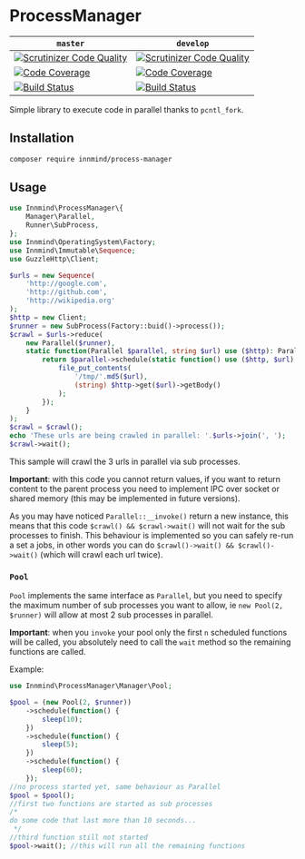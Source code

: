 # ProcessManager

| `master` | `develop` |
|----------|-----------|
| [![Scrutinizer Code Quality](https://scrutinizer-ci.com/g/Innmind/ProcessManager/badges/quality-score.png?b=master)](https://scrutinizer-ci.com/g/Innmind/ProcessManager/?branch=master) | [![Scrutinizer Code Quality](https://scrutinizer-ci.com/g/Innmind/ProcessManager/badges/quality-score.png?b=develop)](https://scrutinizer-ci.com/g/Innmind/ProcessManager/?branch=develop) |
| [![Code Coverage](https://scrutinizer-ci.com/g/Innmind/ProcessManager/badges/coverage.png?b=master)](https://scrutinizer-ci.com/g/Innmind/ProcessManager/?branch=master) | [![Code Coverage](https://scrutinizer-ci.com/g/Innmind/ProcessManager/badges/coverage.png?b=develop)](https://scrutinizer-ci.com/g/Innmind/ProcessManager/?branch=develop) |
| [![Build Status](https://scrutinizer-ci.com/g/Innmind/ProcessManager/badges/build.png?b=master)](https://scrutinizer-ci.com/g/Innmind/ProcessManager/build-status/master) | [![Build Status](https://scrutinizer-ci.com/g/Innmind/ProcessManager/badges/build.png?b=develop)](https://scrutinizer-ci.com/g/Innmind/ProcessManager/build-status/develop) |

Simple library to execute code in parallel thanks to `pcntl_fork`.

## Installation

```sh
composer require innmind/process-manager
```

## Usage

```php
use Innmind\ProcessManager\{
    Manager\Parallel,
    Runner\SubProcess,
};
use Innmind\OperatingSystem\Factory;
use Innmind\Immutable\Sequence;
use GuzzleHttp\Client;

$urls = new Sequence(
    'http://google.com',
    'http://github.com',
    'http://wikipedia.org'
);
$http = new Client;
$runner = new SubProcess(Factory::buid()->process());
$crawl = $urls->reduce(
    new Parallel($runner),
    static function(Parallel $parallel, string $url) use ($http): Parallel {
        return $parallel->schedule(static function() use ($http, $url): void {
            file_put_contents(
                '/tmp/'.md5($url),
                (string) $http->get($url)->getBody()
            );
        });
    }
);
$crawl = $crawl();
echo 'These urls are being crawled in parallel: '.$urls->join(', ');
$crawl->wait();
```

This sample will crawl the 3 urls in parallel via sub processes.

**Important**: with this code you cannot return values, if you want to return content to the parent process you need to implement IPC over socket or shared memory (this may be implemented in future versions).

As you may have noticed `Parallel::__invoke()` return a new instance, this means that this code `$crawl() && $crawl->wait()` will not wait for the sub processes to finish. This behaviour is implemented so you can safely re-run a set a jobs, in other words you can do `$crawl()->wait() && $crawl()->wait()` (which will crawl each url twice).

### `Pool`

`Pool` implements the same interface as `Parallel`, but you need to specify the maximum number of sub processes you want to allow, ie `new Pool(2, $runner)` will allow at most 2 sub processes in parallel.

**Important**: when you `invoke` your pool only the first `n` scheduled functions will be called, you absolutely need to call the `wait` method so the remaining functions are called.

Example:

```php
use Innmind\ProcessManager\Manager\Pool;

$pool = (new Pool(2, $runner))
    ->schedule(function() {
        sleep(10);
    })
    ->schedule(function() {
        sleep(5);
    })
    ->schedule(function() {
        sleep(60);
    });
//no process started yet, same behaviour as Parallel
$pool = $pool();
//first two functions are started as sub processes
/*
do some code that last more than 10 seconds...
 */
//third function still not started
$pool->wait(); //this will run all the remaining functions
```

